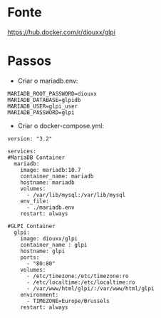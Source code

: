 # Fonte

https://hub.docker.com/r/diouxx/glpi

# Passos

- Criar o mariadb.env:

```text
MARIADB_ROOT_PASSWORD=diouxx
MARIADB_DATABASE=glpidb
MARIADB_USER=glpi_user
MARIADB_PASSWORD=glpi
```
- Criar o docker-compose.yml:

```text
version: "3.2"

services:
#MariaDB Container
  mariadb:
    image: mariadb:10.7
    container_name: mariadb
    hostname: mariadb
    volumes:
      - /var/lib/mysql:/var/lib/mysql
    env_file:
      - ./mariadb.env
    restart: always

#GLPI Container
  glpi:
    image: diouxx/glpi
    container_name : glpi
    hostname: glpi
    ports:
      - "80:80"
    volumes:
      - /etc/timezone:/etc/timezone:ro
      - /etc/localtime:/etc/localtime:ro
      - /var/www/html/glpi/:/var/www/html/glpi
    environment:
      - TIMEZONE=Europe/Brussels
    restart: always
```



